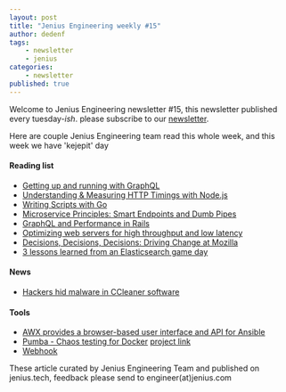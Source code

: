 ```yaml
---
layout: post
title: "Jenius Engineering weekly #15"
author: dedenf
tags:
    - newsletter
    - jenius
categories:
    - newsletter
published: true
---
```


Welcome to Jenius Engineering newsletter #15, this newsletter published every tuesday-*ish*. please subscribe to our [newsletter](http://jenius.tech/newsletter).

Here are couple Jenius Engineering team read this whole week, and this week we have 'kejepit' day

#### Reading list
- [Getting up and running with GraphQL](https://blog.pusher.com/getting-up-and-running-with-graphql/)
- [Understanding & Measuring HTTP Timings with Node.js](https://blog.risingstack.com/measuring-http-timings-node-js/)
- [Writing Scripts with Go](https://gist.github.com/posener/73ffd326d88483df6b1cb66e8ed1e0bd)
- [Microservice Principles: Smart Endpoints and Dumb Pipes](https://medium.com/@nathankpeck/microservice-principles-smart-endpoints-and-dumb-pipes-5691d410700f)
- [GraphQL and Performance in Rails](https://blog.codeship.com/graphql-and-performance-in-rails/)
- [Optimizing web servers for high throughput and low latency](https://blogs.dropbox.com/tech/2017/09/optimizing-web-servers-for-high-throughput-and-low-latency/)
- [Decisions, Decisions, Decisions: Driving Change at Mozilla](https://mrcote.info/blog/2017/09/07/decisions/)
- [3 lessons learned from an Elasticsearch game day](https://www.datadoghq.com/blog/elasticsearch-game-day/)

#### News
- [Hackers hid malware in CCleaner software](https://www.theverge.com/2017/9/18/16325202/ccleaner-hack-malware-security)

#### Tools
- [AWX provides a browser-based user interface and API for Ansible](https://github.com/ansible/awx)
- [Pumba - Chaos testing for Docker](http://blog.terranillius.com/post/pumba_docker_chaos_testing/) [project link](https://github.com/gaia-adm/pumba)
- [Webhook](https://github.com/adnanh/webhook)


These article curated by Jenius Engineering Team and published on jenius.tech, feedback please send to engineer(at)jenius.com   